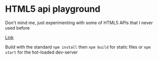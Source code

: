 # HTML5 api playground

Don't mind me, just experimenting with some of HTML5 APIs that I never used before

[Link](https://slavabez.github.io/html_api_playground/)

Build with the standard `npm install` then `npm build` for static files or `npm start` for the hot-loaded dev-server